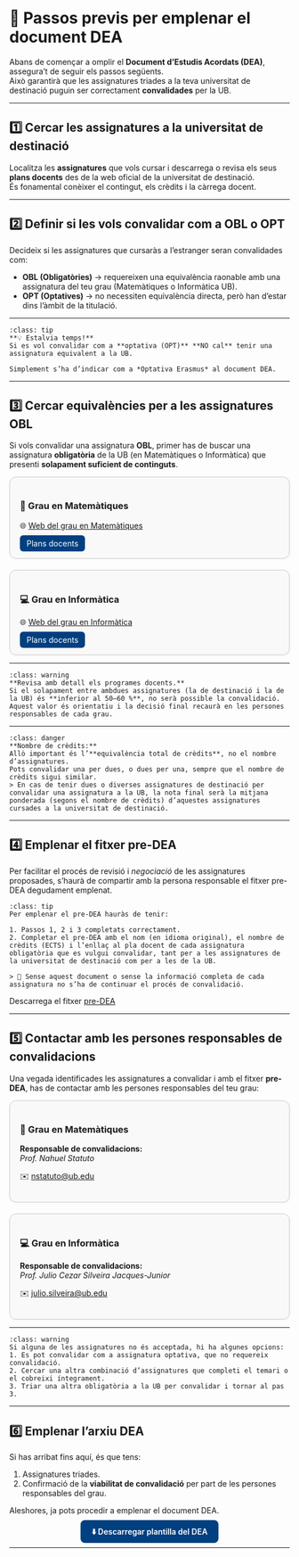 # 🧭 Passos previs per emplenar el document DEA

Abans de començar a omplir el **Document d’Estudis Acordats (DEA)**, assegura’t de seguir els passos següents.  
Això garantirà que les assignatures triades a la teva universitat de destinació puguin ser correctament **convalidades** per la UB.

---

## 1️⃣ Cercar les assignatures a la universitat de destinació
Localitza les **assignatures** que vols cursar i descarrega o revisa els seus **plans docents** des de la web oficial de la universitat de destinació.  
És fonamental conèixer el contingut, els crèdits i la càrrega docent.

---

## 2️⃣ Definir si les vols convalidar com a OBL o OPT
Decideix si les assignatures que cursaràs a l’estranger seran convalidades com:

- **OBL (Obligatòries)** → requereixen una equivalència raonable amb una assignatura del teu grau (Matemàtiques o Informàtica UB).  
- **OPT (Optatives)** → no necessiten equivalència directa, però han d’estar dins l’àmbit de la titulació.

---

```{note} Nota important 🟢
:class: tip
**💡 Estalvia temps!**  
Si es vol convalidar com a **optativa (OPT)** **NO cal** tenir una assignatura equivalent a la UB.
  
Simplement s’ha d’indicar com a *Optativa Erasmus* al document DEA.
```

---

## 3️⃣ Cercar equivalències per a les assignatures OBL

Si vols convalidar una assignatura **OBL**, primer has de buscar una assignatura **obligatòria** de la UB (en Matemàtiques o Informàtica) que presenti **solapament suficient de continguts**.

<div style="display:flex; flex-wrap:wrap; gap:20px;">

  <div style="flex:1; min-width:280px; border:1px solid #ccc; border-radius:12px; padding:18px; background:#f9f9f9; box-shadow:1px 1px 4px rgba(0,0,0,0.05);">
    <h3>📐 Grau en Matemàtiques</h3>
    <p>🌐 <a href="https://mat.ub.edu/graumatematiques/" target="_blank">Web del grau en Matemàtiques</a></p>
    <a href="https://mat.ub.edu/graumatematiques/assignatures/" style="background:#004080; color:white; padding:6px 12px; border-radius:6px; text-decoration:none;">Plans docents</a>
  </div>

  <div style="flex:1; min-width:280px; border:1px solid #ccc; border-radius:12px; padding:18px; background:#f9f9f9; box-shadow:1px 1px 4px rgba(0,0,0,0.05);">
    <h3>💻 Grau en Informàtica</h3>
    <p>🌐 <a href="https://mat.ub.edu/grauinformatica/" target="_blank">Web del grau en Informàtica</a></p>
    <a href="https://mat.ub.edu/grauinformatica/assignatures/" style="background:#004080; color:white; padding:6px 12px; border-radius:6px; text-decoration:none;">Plans docents</a>
  </div>

</div>

---

```{admonition} Revisió del temari ⚠️
:class: warning
**Revisa amb detall els programes docents.**  
Si el solapament entre ambdues assignatures (la de destinació i la de la UB) és **inferior al 50–60 %**, no serà possible la convalidació. Aquest valor és orientatiu i la decisió final recaurà en les persones responsables de cada grau.
```

---

```{admonition} Crèdits i combinacions 🚫 
:class: danger
**Nombre de crèdits:**  
Allò important és l’**equivalència total de crèdits**, no el nombre d’assignatures.  
Pots convalidar una per dues, o dues per una, sempre que el nombre de crèdits sigui similar.  
> En cas de tenir dues o diverses assignatures de destinació per convalidar una assignatura a la UB, la nota final serà la mitjana ponderada (segons el nombre de crèdits) d’aquestes assignatures cursades a la universitat de destinació.
```

---

## 4️⃣ Emplenar el fitxer pre-DEA

Per facilitar el procés de revisió i *negociació* de les assignatures proposades, s’haurà de compartir amb la persona responsable el fitxer pre-DEA degudament emplenat.

```{note} Ho tens tot preparat? 🟢
:class: tip
Per emplenar el pre-DEA hauràs de tenir:

1. Passos 1, 2 i 3 completats correctament.
2. Completar el pre-DEA amb el nom (en idioma original), el nombre de crèdits (ECTS) i l’enllaç al pla docent de cada assignatura obligatòria que es vulgui convalidar, tant per a les assignatures de la universitat de destinació com per a les de la UB.  

> 🚫 Sense aquest document o sense la informació completa de cada assignatura no s’ha de continuar el procés de convalidació.
```
Descarrega el fitxer [pre-DEA](files/pre-dea.xlsx)

---

## 5️⃣ Contactar amb les persones responsables de convalidacions
Una vegada identificades les assignatures a convalidar i amb el fitxer **pre-DEA**, has de contactar amb les persones responsables del teu grau:

<div style="display:flex; flex-wrap:wrap; gap:20px;">

  <div style="flex:1; min-width:280px; border:1px solid #ccc; border-radius:12px; padding:18px; background:#f9f9f9; box-shadow:1px 1px 4px rgba(0,0,0,0.05);">
    <h3>📐 Grau en Matemàtiques</h3>
    <p><strong>Responsable de convalidacions:</strong><br>
    <em>Prof. Nahuel Statuto</em></p>
    <p>✉️ <a href="mailto:[nstatuto@ub.edu]">nstatuto@ub.edu</a></p>
  </div>

  <div style="flex:1; min-width:280px; border:1px solid #ccc; border-radius:12px; padding:18px; background:#f9f9f9; box-shadow:1px 1px 4px rgba(0,0,0,0.05);">
    <h3>💻 Grau en Informàtica</h3>
    <p><strong>Responsable de convalidacions:</strong><br>
    <em>Prof. Julio Cezar Silveira Jacques-Junior</em></p>
    <p>✉️ <a href="mailto:[julio.silveira@ub.edu]">julio.silveira@ub.edu</a></p>
  </div>

</div>

---

```{admonition} Assignatures no acceptades ⚠️
:class: warning
Si alguna de les assignatures no és acceptada, hi ha algunes opcions:
1. Es pot convalidar com a assignatura optativa, que no requereix convalidació.
2. Cercar una altra combinació d’assignatures que completi el temari o el cobreixi íntegrament.
3. Triar una altra obligatòria a la UB per convalidar i tornar al pas 3.

```

---

## 6️⃣ Emplenar l’arxiu DEA

Si has arribat fins aquí, és que tens:
1. Assignatures triades.
2. Confirmació de la **viabilitat de convalidació** per part de les persones responsables del grau.

Aleshores, ja pots procedir a emplenar el document DEA.

<div style="margin-top:20px; text-align:center;">
  <a href="https://mat.ub.edu/matapps/ori/com-marxar/documentacio-academica/" style="background:#004080; color:white; padding:12px 20px; border-radius:8px; text-decoration:none; font-weight:600;">⬇️ Descarregar plantilla del DEA</a>
</div>

---
